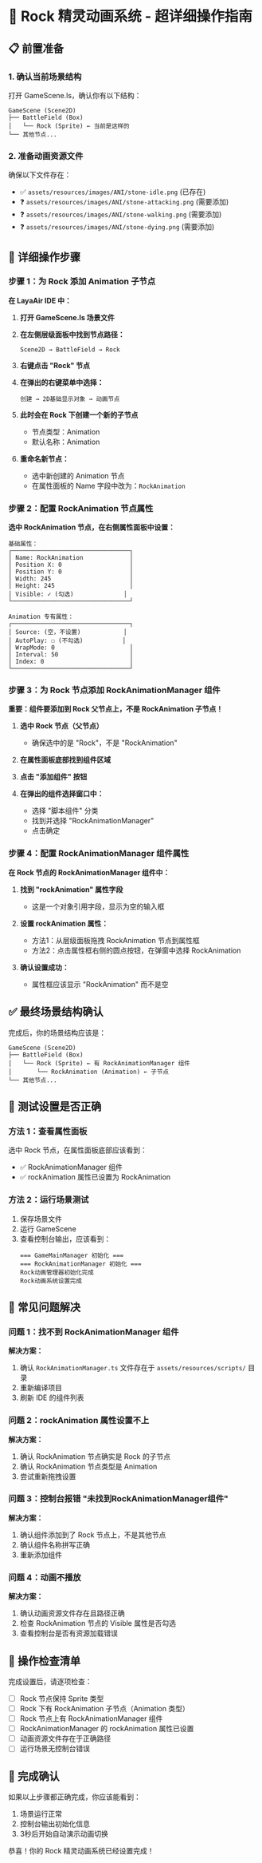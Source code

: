 # 🎯 Rock 精灵动画系统 - 超详细操作指南

## 📋 前置准备

### 1. 确认当前场景结构
打开 GameScene.ls，确认你有以下结构：
```
GameScene (Scene2D)
├── BattleField (Box)
│   └── Rock (Sprite) ← 当前是这样的
└── 其他节点...
```

### 2. 准备动画资源文件
确保以下文件存在：
- ✅ `assets/resources/images/ANI/stone-idle.png` (已存在)
- ❓ `assets/resources/images/ANI/stone-attacking.png` (需要添加)
- ❓ `assets/resources/images/ANI/stone-walking.png` (需要添加)  
- ❓ `assets/resources/images/ANI/stone-dying.png` (需要添加)

## 🔧 详细操作步骤

### 步骤 1：为 Rock 添加 Animation 子节点

**在 LayaAir IDE 中：**

1. **打开 GameScene.ls 场景文件**

2. **在左侧层级面板中找到节点路径：**
   ```
   Scene2D → BattleField → Rock
   ```

3. **右键点击 "Rock" 节点**

4. **在弹出的右键菜单中选择：**
   ```
   创建 → 2D基础显示对象 → 动画节点
   ```

5. **此时会在 Rock 下创建一个新的子节点**
   - 节点类型：Animation
   - 默认名称：Animation

6. **重命名新节点：**
   - 选中新创建的 Animation 节点
   - 在属性面板的 Name 字段中改为：`RockAnimation`

### 步骤 2：配置 RockAnimation 节点属性

**选中 RockAnimation 节点，在右侧属性面板中设置：**

```
基础属性：
┌─────────────────────────────────┐
│ Name: RockAnimation             │
│ Position X: 0                   │
│ Position Y: 0                   │
│ Width: 245                      │
│ Height: 245                     │
│ Visible: ✓ (勾选)              │
└─────────────────────────────────┘

Animation 专有属性：
┌─────────────────────────────────┐
│ Source: (空，不设置)            │
│ AutoPlay: ☐ (不勾选)           │
│ WrapMode: 0                     │
│ Interval: 50                    │
│ Index: 0                        │
└─────────────────────────────────┘
```

### 步骤 3：为 Rock 节点添加 RockAnimationManager 组件

**重要：组件要添加到 Rock 父节点上，不是 RockAnimation 子节点！**

1. **选中 Rock 节点（父节点）**
   - 确保选中的是 "Rock"，不是 "RockAnimation"

2. **在属性面板底部找到组件区域**

3. **点击 "添加组件" 按钮**

4. **在弹出的组件选择窗口中：**
   - 选择 "脚本组件" 分类
   - 找到并选择 "RockAnimationManager"
   - 点击确定

### 步骤 4：配置 RockAnimationManager 组件属性

**在 Rock 节点的 RockAnimationManager 组件中：**

1. **找到 "rockAnimation" 属性字段**
   - 这是一个对象引用字段，显示为空的输入框

2. **设置 rockAnimation 属性：**
   - 方法1：从层级面板拖拽 RockAnimation 节点到属性框
   - 方法2：点击属性框右侧的圆点按钮，在弹窗中选择 RockAnimation

3. **确认设置成功：**
   - 属性框应该显示 "RockAnimation" 而不是空

## ✅ 最终场景结构确认

完成后，你的场景结构应该是：

```
GameScene (Scene2D)
├── BattleField (Box)
│   └── Rock (Sprite) ← 有 RockAnimationManager 组件
│       └── RockAnimation (Animation) ← 子节点
└── 其他节点...
```

## 🧪 测试设置是否正确

### 方法 1：查看属性面板
选中 Rock 节点，在属性面板底部应该看到：
- ✅ RockAnimationManager 组件
- ✅ rockAnimation 属性已设置为 RockAnimation

### 方法 2：运行场景测试
1. 保存场景文件
2. 运行 GameScene
3. 查看控制台输出，应该看到：
   ```
   === GameMainManager 初始化 ===
   === RockAnimationManager 初始化 ===
   Rock动画管理器初始化完成
   Rock动画系统设置完成
   ```

## 🐛 常见问题解决

### 问题 1：找不到 RockAnimationManager 组件
**解决方案：**
1. 确认 `RockAnimationManager.ts` 文件存在于 `assets/resources/scripts/` 目录
2. 重新编译项目
3. 刷新 IDE 的组件列表

### 问题 2：rockAnimation 属性设置不上
**解决方案：**
1. 确认 RockAnimation 节点确实是 Rock 的子节点
2. 确认 RockAnimation 节点类型是 Animation
3. 尝试重新拖拽设置

### 问题 3：控制台报错 "未找到RockAnimationManager组件"
**解决方案：**
1. 确认组件添加到了 Rock 节点上，不是其他节点
2. 确认组件名称拼写正确
3. 重新添加组件

### 问题 4：动画不播放
**解决方案：**
1. 确认动画资源文件存在且路径正确
2. 检查 RockAnimation 节点的 Visible 属性是否勾选
3. 查看控制台是否有资源加载错误

## 📝 操作检查清单

完成设置后，请逐项检查：

- [ ] Rock 节点保持 Sprite 类型
- [ ] Rock 下有 RockAnimation 子节点（Animation 类型）
- [ ] Rock 节点上有 RockAnimationManager 组件
- [ ] RockAnimationManager 的 rockAnimation 属性已设置
- [ ] 动画资源文件存在于正确路径
- [ ] 运行场景无控制台错误

## 🎉 完成确认

如果以上步骤都正确完成，你应该能看到：
1. 场景运行正常
2. 控制台输出初始化信息
3. 3秒后开始自动演示动画切换

恭喜！你的 Rock 精灵动画系统已经设置完成！
